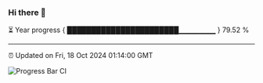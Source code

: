### Hi there 👋

⏳ Year progress { ███████████████████████▁▁▁▁▁▁▁ } 79.52 %

---

⏰ Updated on Fri, 18 Oct 2024 01:14:00 GMT

![Progress Bar CI](https://github.com/JuvenileQ/Progress-Bar-CI/workflows/main/badge.svg)
